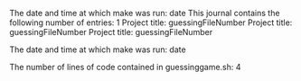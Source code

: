 The date and time at which make was run: date
This journal contains the following number of entries:
1
Project title: guessingFileNumber
Project title: guessingFileNumber
Project title: guessingFileNumber
 
The date and time at which make was run: date
 
The number of lines of code contained in guessinggame.sh:
4
